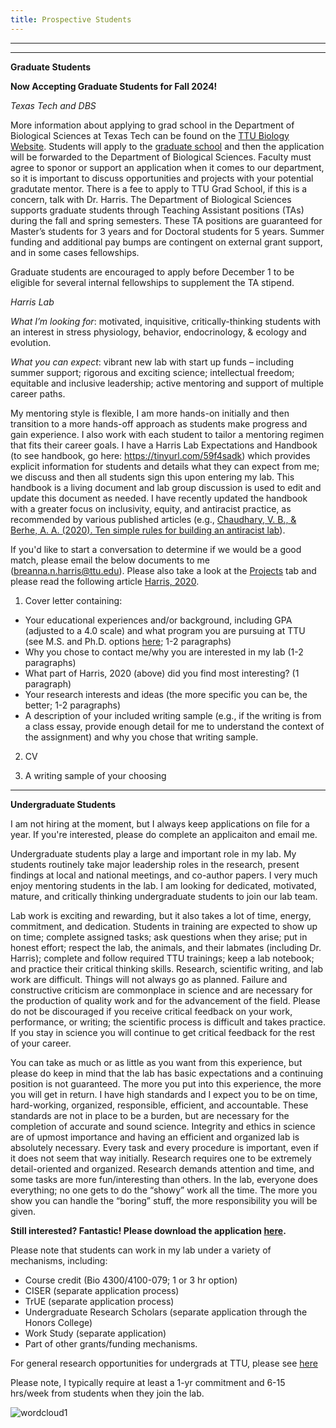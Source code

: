 ```yaml
---
title: Prospective Students
---
```


<!--more-->
**************************


**************************
**Graduate Students**

**Now Accepting Graduate Students for Fall 2024!**

*Texas Tech and DBS*

More information about applying to grad school in the Department of Biological Sciences at Texas Tech can be found on the [TTU Biology Website](http://www.depts.ttu.edu/biology/Graduate/graduatestudies.php). Students will apply to the [graduate school](https://www.depts.ttu.edu/gradschool/admissions/howtoapply.php) and then the application will be forwarded to the Department of Biological Sciences. Faculty must agree to sponor or support an application when it comes to our department, so it is important to discuss opportunities and projects with your potential gradutate mentor. There is a fee to apply to TTU Grad School, if this is a concern, talk with Dr. Harris. The Department of Biological Sciences supports graduate students through Teaching Assistant positions (TAs) during the fall and spring semesters. These TA positions are guaranteed for Master’s students for 3 years and for Doctoral students for 5 years. Summer funding and additional pay bumps are contingent on external grant support, and in some cases fellowships. 

Graduate students are encouraged to apply before December 1 to be eligible for several internal fellowships to supplement the TA stipend.

*Harris Lab*

*What I’m looking for*: motivated, inquisitive, critically-thinking students with an interest in stress physiology, behavior, endocrinology, & ecology and evolution.

*What you can expect*: vibrant new lab with start up funds – including summer support; rigorous and exciting science; intellectual freedom; equitable and inclusive leadership; active mentoring and support of multiple career paths.

My mentoring style is flexible, I am more hands-on initially and then transition to a more hands-off approach as students make progress and gain experience. I also work with each student to tailor a mentoring regimen that fits their career goals. I have a Harris Lab Expectations and Handbook (to see handbook, go here: <https://tinyurl.com/59f4sadk>) which provides explicit information for students and details what they can expect from me; we discuss and then all students sign this upon entering my lab. This handbook is a living document and lab group discussion is used to edit and update this document as needed. I have recently updated the handbook with a greater focus on inclusivity, equity, and antiracist practice, as recommended by various published articles (e.g., [Chaudhary, V. B., & Berhe, A. A. (2020). Ten simple rules for building an antiracist lab](https://journals.plos.org/ploscompbiol/article?id=10.1371/journal.pcbi.1008210)).

If you'd like to start a conversation to determine if we would be a good match, please email the below documents to me (breanna.n.harris@ttu.edu). Please also take a look at the [Projects](/projects) tab and please read the following article [Harris, 2020]([https://www.sciencedirect.com/science/article/pii/S0016648019304071?via%3Dihub](https://drive.google.com/file/d/1Pr2UPql_HFB7PQy_HnWPR_LZn4DCxcI0/view?usp=sharing)).

1. Cover letter containing:

  * Your educational experiences and/or background, including GPA (adjusted to a 4.0 scale) and what program you are pursuing at TTU (see M.S. and Ph.D. options [here](https://www.depts.ttu.edu/biology/academics/graduate/programs/); 1-2 paragraphs)
  * Why you chose to contact me/why you are interested in my lab (1-2 paragraphs)
  * What part of Harris, 2020 (above) did you find most interesting? (1 paragraph)
  * Your research interests and ideas (the more specific you can be, the better; 1-2 paragraphs)
  * A description of your included writing sample (e.g., if the writing is from a class essay, provide enough detail for me to understand the context of the        assignment) and why you chose that writing sample.

2. CV

3. A writing sample of your choosing

*********************************

**Undergraduate Students**

I am not hiring at the moment, but I always keep applications on file for a year. If you're interested, please do complete an applicaiton and email me. 

Undergraduate students play a large and important role in my lab. My students routinely take major leadership roles in the research, present findings at local and national meetings, and co-author papers. I very much enjoy mentoring students in the lab. I am looking for dedicated, motivated, mature, and critically thinking undergraduate students to join our lab team.

Lab work is exciting and rewarding, but it also takes a lot of time, energy, commitment, and dedication. Students in training are expected to show up on time; complete assigned tasks; ask questions when they arise; put in honest effort; respect the lab, the animals, and their labmates (including Dr. Harris); complete and follow required TTU trainings; keep a lab notebook; and practice their critical thinking skills.  Research, scientific writing, and lab work are difficult. Things will not always go as planned. Failure and constructive criticism are commonplace in science and are necessary for the production of quality work and for the advancement of the field. Please do not be discouraged if you receive critical feedback on your work, performance, or writing; the scientific process is difficult and takes practice. If you stay in science you will continue to get critical feedback for the rest of your career. 

You can take as much or as little as you want from this experience, but please do keep in mind that the lab has basic expectations and a continuing position is not guaranteed. The more you put into this experience, the more you will get in return. I have high standards and I expect you to be on time, hard-working, organized, responsible, efficient, and accountable. These standards are not in place to be a burden, but are necessary for the completion of accurate and sound science. Integrity and ethics in science are of upmost importance and having an efficient and organized lab is absolutely necessary. Every task and every procedure is important, even if it does not seem that way initially.  Research requires one to be extremely detail-oriented and organized. Research demands attention and time, and some tasks are more fun/interesting than others. In the lab, everyone does everything; no one gets to do the “showy” work all the time. The more you show you can handle the “boring” stuff, the more responsibility you will be given.

**Still interested? Fantastic! Please download the application [here](https://docs.google.com/document/d/1zKBT_N1p-hS4Fc9zS8fBe5gcQHr3_a0r/edit?usp=sharing&ouid=118142569107834417142&rtpof=true&sd=true).**

Please note that students can work in my lab under a variety of mechanisms, including: 
  * Course credit (Bio 4300/4100-079; 1 or 3 hr option)
  * CISER (separate application process)
  * TrUE (separate application process)
  * Undergraduate Research Scholars (separate application through the Honors College)
  * Work Study (separate application)
  * Part of other grants/funding mechanisms. 
 
 For general research opportunities for undergrads at TTU, please see [here](https://docs.google.com/document/d/1k7_oRxpB82YxNPArfpcbleXVuBcrAyZg/edit?usp=sharing&ouid=118142569107834417142&rtpof=true&sd=true)

Please note, I typically require at least a 1-yr commitment and 6-15 hrs/week from students when they join the lab. 

![wordcloud1](https://user-images.githubusercontent.com/58483740/191638475-3043f726-cf84-4949-adc1-ccc4c2808364.jpg)
